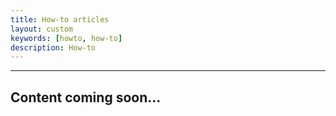 ```yaml
---
title: How-to articles
layout: custom
keywords: [howto, how-to]
description: How-to
---
```


* * *
## Content coming soon...
